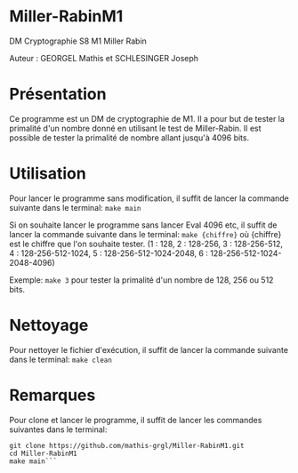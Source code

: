 # Miller-RabinM1
DM Cryptographie S8 M1 Miller Rabin 

Auteur : GEORGEL Mathis et SCHLESINGER Joseph

# Présentation
Ce programme est un DM de cryptographie de M1. Il a pour but de tester la primalité d'un nombre donné en utilisant le test de Miller-Rabin. Il est possible de tester la primalité de nombre allant jusqu'à 4096 bits.

# Utilisation
Pour lancer le programme sans modification, il suffit de lancer la commande suivante dans le terminal:
```make main```

Si on souhaite lancer le programme sans lancer Eval 4096 etc, il suffit de lancer la commande suivante dans le terminal:
```make {chiffre}```
où {chiffre} est le chiffre que l'on souhaite tester.
(1 : 128, 2 : 128-256, 3 : 128-256-512, 4 : 128-256-512-1024, 5 : 128-256-512-1024-2048, 6 : 128-256-512-1024-2048-4096)

Exemple:
```make 3``` pour tester la primalité d'un nombre de 128, 256 ou 512 bits.

# Nettoyage
Pour nettoyer le fichier d'exécution, il suffit de lancer la commande suivante dans le terminal:
```make clean```

# Remarques
Pour clone et lancer le programme, il suffit de lancer les commandes suivantes dans le terminal:
```
git clone https://github.com/mathis-grgl/Miller-RabinM1.git
cd Miller-RabinM1
make main```